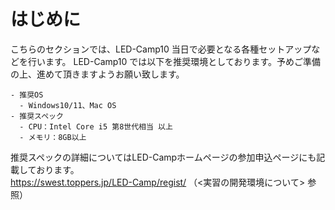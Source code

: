 # はじめに
こちらのセクションでは、LED-Camp10 当日で必要となる各種セットアップなどを行います。
LED-Camp10 では以下を推奨環境としております。予めご準備の上、進めて頂きますようお願い致します。

```
- 推奨OS
  - Windows10/11、Mac OS
- 推奨スペック
  - CPU：Intel Core i5 第8世代相当 以上
  - メモリ：8GB以上
```
推奨スペックの詳細についてはLED-Campホームページの参加申込ページにも記載しております。\
https://swest.toppers.jp/LED-Camp/regist/ （<実習の開発環境について> 参照）

